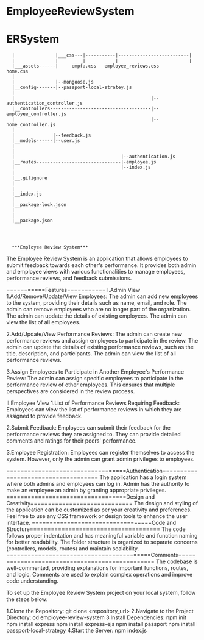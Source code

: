 ﻿# EmployeeReviewSystem
# ERSystem
      |               |___css---|-----------|--------------------------|
      |               |         |           |                          |
      |___assets------|     empfa.css   employee_reviews.css       home.css
      |
      |               |--mongoose.js
      |__config-------|--passport-local-stratey.js
      |
      |                                                  |--authentication_controller.js
      |__controllers-------------------------------------|--employee_controller.js
      |                                                  |--home_controller.js
      |
      |              |--feedback.js
      |__models------|--user.js
      |
      |
      |                                       |--authentication.js
      |__routes-------------------------------|-employee.js
      |                                       |--index.js
      |
      |__.gitignore
      |
      |
      |__index.js
      |
      |__package-lock.json
      |
      |
      |__package.json




      ***Employee Review System***
The Employee Review System is an application that allows employees to submit feedback towards each other's performance. It provides both admin and employee views with various functionalities to manage employees, performance reviews, and feedback submissions.

===========Features===========
I.Admin View
1.Add/Remove/Update/View Employees:
 The admin can add new employees to the system, providing their details such as name, email, and role.
The admin can remove employees who are no longer part of the organization.
The admin can update the details of existing employees.
The admin can view the list of all employees.

2.Add/Update/View Performance Reviews:
The admin can create new performance reviews and assign employees to participate in the review.
The admin can update the details of existing performance reviews, such as the title, description, and participants.
The admin can view the list of all performance reviews.

3.Assign Employees to Participate in Another Employee's Performance Review:
The admin can assign specific employees to participate in the performance review of other employees.
This ensures that multiple perspectives are considered in the review process.



II.Employee View
1.List of Performance Reviews Requiring Feedback:
Employees can view the list of performance reviews in which they are assigned to provide feedback.

2.Submit Feedback:
Employees can submit their feedback for the performance reviews they are assigned to.
They can provide detailed comments and ratings for their peers' performance.

3.Employee Registration:
Employees can register themselves to access the system.
However, only the admin can grant admin privileges to employees.


==================================Authentication====================================
The application has a login system where both admins and employees can log in.
Admin has the authority to make an employee an admin by granting appropriate privileges.
==================================Design and Creativity=============================
The design and styling of the application can be customized as per your creativity and preferences.
Feel free to use any CSS framework or design tools to enhance the user interface.
==================================Code and Structure=====================================
The code follows proper indentation and has meaningful variable and function naming for better readability.
The folder structure is organized to separate concerns (controllers, models, routes) and maintain scalability.
=========================================Comments===============================================
The codebase is well-commented, providing explanations for important functions, routes, and logic.
Comments are used to explain complex operations and improve code understanding.


To set up the Employee Review System project on your local system, follow the steps below:

1.Clone the Repository:
 git clone <repository_url>
2.Navigate to the Project Directory:
 cd employee-review-system
3.Install Dependencies:
 npm init
 npm install express
 npm install express-ejs
 npm install passport
 npm install passport-local-strategy
4.Start the Server:
  npm index.js
